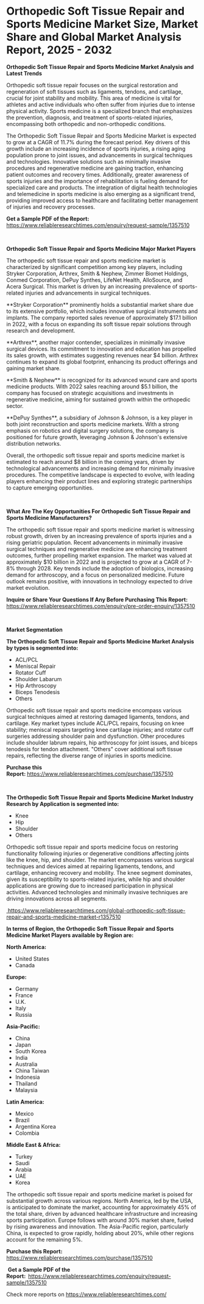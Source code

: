 <p><h1>Orthopedic Soft Tissue Repair and Sports Medicine Market Size, Market Share and Global Market Analysis Report, 2025 - 2032</h1></p><p><strong>Orthopedic Soft Tissue Repair and Sports Medicine Market Analysis and Latest Trends</strong></p>
<p><p>Orthopedic soft tissue repair focuses on the surgical restoration and regeneration of soft tissues such as ligaments, tendons, and cartilage, crucial for joint stability and mobility. This area of medicine is vital for athletes and active individuals who often suffer from injuries due to intense physical activity. Sports medicine is a specialized branch that emphasizes the prevention, diagnosis, and treatment of sports-related injuries, encompassing both orthopedic and non-orthopedic conditions.</p><p>The Orthopedic Soft Tissue Repair and Sports Medicine Market is expected to grow at a CAGR of 11.7% during the forecast period. Key drivers of this growth include an increasing incidence of sports injuries, a rising aging population prone to joint issues, and advancements in surgical techniques and technologies. Innovative solutions such as minimally invasive procedures and regenerative medicine are gaining traction, enhancing patient outcomes and recovery times. Additionally, greater awareness of sports injuries and the importance of rehabilitation is fueling demand for specialized care and products. The integration of digital health technologies and telemedicine in sports medicine is also emerging as a significant trend, providing improved access to healthcare and facilitating better management of injuries and recovery processes.</p></p>
<p><strong>Get a Sample PDF of the Report:&nbsp;</strong> <a href="https://www.reliableresearchtimes.com/enquiry/request-sample/1357510?utm_campaign=3215&utm_medium=2&utm_source=Github&utm_content=ia&utm_term=04032025&utm_id=orthopedic-soft-tissue-repair-and-sports-medicine">https://www.reliableresearchtimes.com/enquiry/request-sample/1357510</a></p>
<p>&nbsp;</p>
<p><strong>Orthopedic Soft Tissue Repair and Sports Medicine Major Market Players</strong></p>
<p><p>The orthopedic soft tissue repair and sports medicine market is characterized by significant competition among key players, including Stryker Corporation, Arthrex, Smith & Nephew, Zimmer Biomet Holdings, Conmed Corporation, DePuy Synthes, LifeNet Health, AlloSource, and Acera Surgical. This market is driven by an increasing prevalence of sports-related injuries and advancements in surgical techniques.</p><p>**Stryker Corporation** prominently holds a substantial market share due to its extensive portfolio, which includes innovative surgical instruments and implants. The company reported sales revenue of approximately $17.1 billion in 2022, with a focus on expanding its soft tissue repair solutions through research and development.</p><p>**Arthrex**, another major contender, specializes in minimally invasive surgical devices. Its commitment to innovation and education has propelled its sales growth, with estimates suggesting revenues near $4 billion. Arthrex continues to expand its global footprint, enhancing its product offerings and gaining market share.</p><p>**Smith & Nephew** is recognized for its advanced wound care and sports medicine products. With 2022 sales reaching around $5.1 billion, the company has focused on strategic acquisitions and investments in regenerative medicine, aiming for sustained growth within the orthopedic sector.</p><p>**DePuy Synthes**, a subsidiary of Johnson & Johnson, is a key player in both joint reconstruction and sports medicine markets. With a strong emphasis on robotics and digital surgery solutions, the company is positioned for future growth, leveraging Johnson & Johnson's extensive distribution networks.</p><p>Overall, the orthopedic soft tissue repair and sports medicine market is estimated to reach around $8 billion in the coming years, driven by technological advancements and increasing demand for minimally invasive procedures. The competitive landscape is expected to evolve, with leading players enhancing their product lines and exploring strategic partnerships to capture emerging opportunities.</p></p>
<p>&nbsp;</p>
<p><strong>What Are The Key Opportunities For Orthopedic Soft Tissue Repair and Sports Medicine Manufacturers?</strong></p>
<p><p>The orthopedic soft tissue repair and sports medicine market is witnessing robust growth, driven by an increasing prevalence of sports injuries and a rising geriatric population. Recent advancements in minimally invasive surgical techniques and regenerative medicine are enhancing treatment outcomes, further propelling market expansion. The market was valued at approximately $10 billion in 2022 and is projected to grow at a CAGR of 7-8% through 2028. Key trends include the adoption of biologics, increasing demand for arthroscopy, and a focus on personalized medicine. Future outlook remains positive, with innovations in technology expected to drive market evolution.</p></p>
<p><strong>Inquire or Share Your Questions If Any Before Purchasing This Report:</strong> <a href="https://www.reliableresearchtimes.com/enquiry/pre-order-enquiry/1357510?utm_campaign=3215&utm_medium=2&utm_source=Github&utm_content=ia&utm_term=04032025&utm_id=orthopedic-soft-tissue-repair-and-sports-medicine">https://www.reliableresearchtimes.com/enquiry/pre-order-enquiry/1357510</a></p>
<p>&nbsp;</p>
<p><strong>Market Segmentation</strong></p>
<p><strong>The Orthopedic Soft Tissue Repair and Sports Medicine Market Analysis by types is segmented into:</strong></p>
<p><ul><li>ACL/PCL</li><li>Meniscal Repair</li><li>Rotator Cuff</li><li>Shoulder Labarum</li><li>Hip Arthroscopy</li><li>Biceps Tenodesis</li><li>Others</li></ul></p>
<p><p>Orthopedic soft tissue repair and sports medicine encompass various surgical techniques aimed at restoring damaged ligaments, tendons, and cartilage. Key market types include ACL/PCL repairs, focusing on knee stability; meniscal repairs targeting knee cartilage injuries; and rotator cuff surgeries addressing shoulder pain and dysfunction. Other procedures include shoulder labrum repairs, hip arthroscopy for joint issues, and biceps tenodesis for tendon attachment. "Others" cover additional soft tissue repairs, reflecting the diverse range of injuries in sports medicine.</p></p>
<p><strong>Purchase this Report:&nbsp;</strong><a href="https://www.reliableresearchtimes.com/purchase/1357510?utm_campaign=3215&utm_medium=2&utm_source=Github&utm_content=ia&utm_term=04032025&utm_id=orthopedic-soft-tissue-repair-and-sports-medicine">https://www.reliableresearchtimes.com/purchase/1357510</a></p>
<p>&nbsp;</p>
<p><strong>The Orthopedic Soft Tissue Repair and Sports Medicine Market Industry Research by Application is segmented into:</strong></p>
<p><ul><li>Knee</li><li>Hip</li><li>Shoulder</li><li>Others</li></ul></p>
<p><p>Orthopedic soft tissue repair and sports medicine focus on restoring functionality following injuries or degenerative conditions affecting joints like the knee, hip, and shoulder. The market encompasses various surgical techniques and devices aimed at repairing ligaments, tendons, and cartilage, enhancing recovery and mobility. The knee segment dominates, given its susceptibility to sports-related injuries, while hip and shoulder applications are growing due to increased participation in physical activities. Advanced technologies and minimally invasive techniques are driving innovations across all segments.</p></p>
<p><a href="https://www.reliableresearchtimes.com/global-orthopedic-soft-tissue-repair-and-sports-medicine-market-r1357510?utm_campaign=3215&utm_medium=2&utm_source=Github&utm_content=ia&utm_term=04032025&utm_id=orthopedic-soft-tissue-repair-and-sports-medicine">&nbsp;https://www.reliableresearchtimes.com/global-orthopedic-soft-tissue-repair-and-sports-medicine-market-r1357510</a></p>
<p><strong>In terms of Region, the Orthopedic Soft Tissue Repair and Sports Medicine Market Players available by Region are:</strong></p>
<p>
    <p> <strong> North America: </strong>
        <ul>
            <li>United States</li>
            <li>Canada</li>
        </ul>
        </p> 
    <p> <strong> Europe: </strong>
        <ul>
            <li>Germany</li>
            <li>France</li>
            <li>U.K.</li>
            <li>Italy</li>
            <li>Russia</li>
        </ul>
        </p> 
    <p> <strong> Asia-Pacific: </strong>
        <ul>
            <li>China</li>
            <li>Japan</li>
            <li>South Korea</li>
            <li>India</li>
            <li>Australia</li>
            <li>China Taiwan</li>
            <li>Indonesia</li>
            <li>Thailand</li>
            <li>Malaysia</li>
        </ul>
        </p> 
    <p> <strong> Latin America: </strong>
        <ul>
            <li>Mexico</li>
            <li>Brazil</li>
            <li>Argentina Korea</li>
            <li>Colombia</li>
        </ul>
        </p> 
    <p> <strong> Middle East & Africa: </strong>
        <ul>
            <li>Turkey</li>
            <li>Saudi</li>
            <li>Arabia</li>
            <li>UAE</li>
            <li>Korea</li>
        </ul>
    </p>
    </p>
<p><p>The orthopedic soft tissue repair and sports medicine market is poised for substantial growth across various regions. North America, led by the USA, is anticipated to dominate the market, accounting for approximately 45% of the total share, driven by advanced healthcare infrastructure and increasing sports participation. Europe follows with around 30% market share, fueled by rising awareness and innovation. The Asia-Pacific region, particularly China, is expected to grow rapidly, holding about 20%, while other regions account for the remaining 5%.</p></p>
<p><strong>Purchase this Report: </strong><a href="https://www.reliableresearchtimes.com/purchase/1357510?utm_campaign=3215&utm_medium=2&utm_source=Github&utm_content=ia&utm_term=04032025&utm_id=orthopedic-soft-tissue-repair-and-sports-medicine">https://www.reliableresearchtimes.com/purchase/1357510</a></p>
<p>&nbsp;<strong>Get a Sample PDF of the Report:&nbsp;&nbsp;</strong><a href="https://www.reliableresearchtimes.com/enquiry/request-sample/1357510?utm_campaign=3215&utm_medium=2&utm_source=Github&utm_content=ia&utm_term=04032025&utm_id=orthopedic-soft-tissue-repair-and-sports-medicine">https://www.reliableresearchtimes.com/enquiry/request-sample/1357510</a></p>
<p><strong></strong></p>
<p>Check more reports on <a href="https://www.reliableresearchtimes.com/?utm_campaign=3215&utm_medium=2&utm_source=Github&utm_content=ia&utm_term=04032025&utm_id=orthopedic-soft-tissue-repair-and-sports-medicine">https://www.reliableresearchtimes.com/</a></p>
